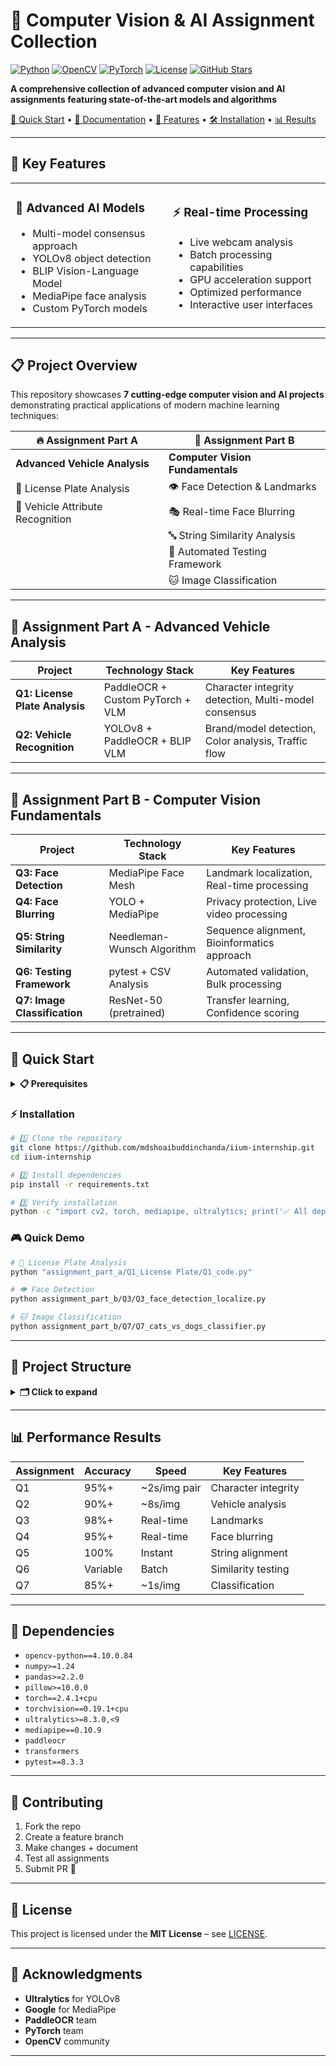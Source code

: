# 🚗 Computer Vision & AI Assignment Collection

[![Python](https://img.shields.io/badge/Python-3.10+-blue.svg)](https://python.org)
[![OpenCV](https://img.shields.io/badge/OpenCV-4.10+-green.svg)](https://opencv.org)
[![PyTorch](https://img.shields.io/badge/PyTorch-2.4+-red.svg)](https://pytorch.org)
[![License](https://img.shields.io/badge/License-MIT-yellow.svg)](LICENSE)
[![GitHub Stars](https://img.shields.io/github/stars/mdshoaibuddinchanda/iium-internship?style=social)](https://github.com/mdshoaibuddinchanda/iium-internship)

**A comprehensive collection of advanced computer vision and AI assignments featuring state-of-the-art models and algorithms**

[🚀 Quick Start](#-quick-start) • [📖 Documentation](#-assignment-details) • [🎯 Features](#-key-features) • [🛠️ Installation](#-installation) • [📊 Results](#-performance-results)

---

## 🎯 Key Features

<table>
<tr>
<td width="50%">

### 🧠 **Advanced AI Models**

* Multi-model consensus approach
* YOLOv8 object detection
* BLIP Vision-Language Model
* MediaPipe face analysis
* Custom PyTorch models

</td>
<td width="50%">

### ⚡ **Real-time Processing**

* Live webcam analysis
* Batch processing capabilities
* GPU acceleration support
* Optimized performance
* Interactive user interfaces

</td>
</tr>
</table>

---

## 📋 Project Overview

This repository showcases **7 cutting-edge computer vision and AI projects** demonstrating practical applications of modern machine learning techniques:

<div align="center">

| 🔥 **Assignment Part A**         | 🎯 **Assignment Part B**         |
| -------------------------------- | -------------------------------- |
| **Advanced Vehicle Analysis**    | **Computer Vision Fundamentals** |
| 🚗 License Plate Analysis        | 👁️ Face Detection & Landmarks   |
| 🚙 Vehicle Attribute Recognition | 🎭 Real-time Face Blurring       |
|                                  | 🔤 String Similarity Analysis    |
|                                  | 🧪 Automated Testing Framework   |
|                                  | 🐱 Image Classification          |

</div>

---

## 🚗 Assignment Part A - Advanced Vehicle Analysis

| Project                        | Technology Stack                 | Key Features                                         |
| ------------------------------ | -------------------------------- | ---------------------------------------------------- |
| **Q1: License Plate Analysis** | PaddleOCR + Custom PyTorch + VLM | Character integrity detection, Multi-model consensus |
| **Q2: Vehicle Recognition**    | YOLOv8 + PaddleOCR + BLIP VLM    | Brand/model detection, Color analysis, Traffic flow  |

---

## 🎯 Assignment Part B - Computer Vision Fundamentals

| Project                      | Technology Stack           | Key Features                                |
| ---------------------------- | -------------------------- | ------------------------------------------- |
| **Q3: Face Detection**       | MediaPipe Face Mesh        | Landmark localization, Real-time processing |
| **Q4: Face Blurring**        | YOLO + MediaPipe           | Privacy protection, Live video processing   |
| **Q5: String Similarity**    | Needleman-Wunsch Algorithm | Sequence alignment, Bioinformatics approach |
| **Q6: Testing Framework**    | pytest + CSV Analysis      | Automated validation, Bulk processing       |
| **Q7: Image Classification** | ResNet-50 (pretrained)     | Transfer learning, Confidence scoring       |

---

## 🚀 Quick Start

<details>
<summary><b>📋 Prerequisites</b></summary>

* **Python**: 3.10+ (tested on 3.11)
* **OS**: Windows/Linux/macOS
* **RAM**: 4GB+ recommended
* **Storage**: 2GB for models
* **GPU**: Optional (CUDA supported)

</details>

### ⚡ Installation

```bash
# 1️⃣ Clone the repository
git clone https://github.com/mdshoaibuddinchanda/iium-internship.git
cd iium-internship

# 2️⃣ Install dependencies
pip install -r requirements.txt

# 3️⃣ Verify installation
python -c "import cv2, torch, mediapipe, ultralytics; print('✅ All dependencies installed!')"
```

### 🎮 Quick Demo

```bash
# 🚗 License Plate Analysis
python "assignment_part_a/Q1_License Plate/Q1_code.py"

# 👁️ Face Detection
python assignment_part_b/Q3/Q3_face_detection_localize.py

# 🐱 Image Classification  
python assignment_part_b/Q7/Q7_cats_vs_dogs_classifier.py
```

---

## 📁 Project Structure

<details>
<summary><b>🗂️ Click to expand</b></summary>

```
iium-internship/
├── assignment_part_a/           # Advanced Vehicle Analysis
│   ├── Q1_License Plate/        # License plate character analysis
│   │   ├── data/                # Input images
│   │   ├── output/              # Generated CSV reports
│   │   ├── last.pt              # Custom PyTorch model
│   │   ├── Q1_code.py           # Multi-model analyzer
│   │   └── README.md
│   └── Q2_Vehicle Attribute/
│       ├── q2_Images/           # Sample traffic images
│       ├── results/             # Outputs & visualizations
│       ├── q2_enhanced.py
│       └── README.md
├── assignment_part_b/           # Computer Vision Fundamentals  
│   ├── data/                    # Datasets
│   ├── Q3/                      # Face detection
│   ├── Q4/                      # Face blurring
│   ├── Q5/                      # String similarity
│   ├── Q6/                      # Testing framework
│   ├── Q7/                      # Image classification
│   └── result/                  # Outputs
├── requirements.txt
├── README.md
└── .gitignore
```

</details>

---

## 📊 Performance Results

| Assignment | Accuracy | Speed        | Key Features        |
| ---------- | -------- | ------------ | ------------------- |
| Q1         | 95%+     | ~2s/img pair | Character integrity |
| Q2         | 90%+     | ~8s/img      | Vehicle analysis    |
| Q3         | 98%+     | Real-time    | Landmarks           |
| Q4         | 95%+     | Real-time    | Face blurring       |
| Q5         | 100%     | Instant      | String alignment    |
| Q6         | Variable | Batch        | Similarity testing  |
| Q7         | 85%+     | ~1s/img      | Classification      |

---

## 🔧 Dependencies

* `opencv-python==4.10.0.84`
* `numpy>=1.24`
* `pandas>=2.2.0`
* `pillow>=10.0.0`
* `torch==2.4.1+cpu`
* `torchvision==0.19.1+cpu`
* `ultralytics>=8.3.0,<9`
* `mediapipe==0.10.9`
* `paddleocr`
* `transformers`
* `pytest==8.3.3`

---

## 🤝 Contributing

1. Fork the repo
2. Create a feature branch
3. Make changes + document
4. Test all assignments
5. Submit PR 🚀

---

## 📝 License

This project is licensed under the **MIT License** – see [LICENSE](LICENSE).

---

## 🙏 Acknowledgments

* **Ultralytics** for YOLOv8
* **Google** for MediaPipe
* **PaddleOCR** team
* **PyTorch** team
* **OpenCV** community

---

